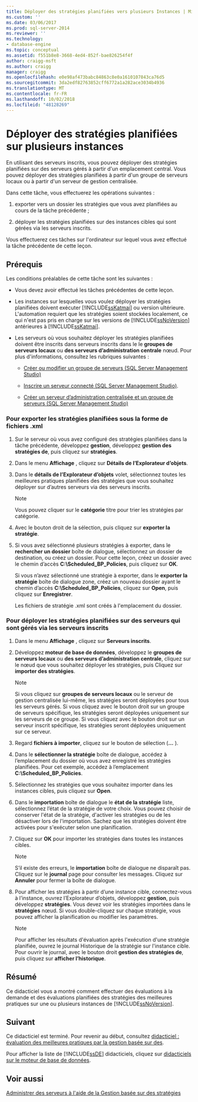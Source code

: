 ```yaml
---
title: Déployer des stratégies planifiées vers plusieurs Instances | Microsoft Docs
ms.custom: ''
ms.date: 03/06/2017
ms.prod: sql-server-2014
ms.reviewer: ''
ms.technology:
- database-engine
ms.topic: conceptual
ms.assetid: f551b8e8-3668-4ed4-852f-bae826254f4f
author: craigg-msft
ms.author: craigg
manager: craigg
ms.openlocfilehash: e0e98af473babc84863c8e0a1610107843ca76d5
ms.sourcegitcommit: 3da2edf82763852cff6772a1a282ace3034b4936
ms.translationtype: MT
ms.contentlocale: fr-FR
ms.lasthandoff: 10/02/2018
ms.locfileid: "48128269"
---
```

# <a name="deploy-scheduled-policies-to-multiple-instances"></a>Déployer des stratégies planifiées sur plusieurs instances
  En utilisant des serveurs inscrits, vous pouvez déployer des stratégies planifiées sur des serveurs gérés à partir d'un emplacement central. Vous pouvez déployer des stratégies planifiées à partir d'un groupe de serveurs locaux ou à partir d'un serveur de gestion centralisée.  
  
 Dans cette tâche, vous effectuerez les opérations suivantes :  
  
1.  exporter vers un dossier les stratégies que vous avez planifiées au cours de la tâche précédente ;  
  
2.  déployer les stratégies planifiées sur des instances cibles qui sont gérées via les serveurs inscrits.  
  
 Vous effectuerez ces tâches sur l'ordinateur sur lequel vous avez effectué la tâche précédente de cette leçon.  
  
## <a name="prerequisites"></a>Prérequis  
 Les conditions préalables de cette tâche sont les suivantes :  
  
-   Vous devez avoir effectué les tâches précédentes de cette leçon.  
  
-   Les instances sur lesquelles vous voulez déployer les stratégies planifiées doivent exécuter [!INCLUDE[ssKatmai](../includes/sskatmai-md.md)] ou version ultérieure. L'automation requiert que les stratégies soient stockées localement, ce qui n'est pas pris en charge sur les versions de [!INCLUDE[ssNoVersion](../includes/ssnoversion-md.md)] antérieures à [!INCLUDE[ssKatmai](../includes/sskatmai-md.md)].  
  
-   Les serveurs où vous souhaitez déployer les stratégies planifiées doivent être inscrits dans serveurs inscrits dans le le **groupes de serveurs locaux** ou **des serveurs d’administration centrale** nœud. Pour plus d'informations, consultez les rubriques suivantes :  
  
    -   [Créer ou modifier un groupe de serveurs &#40;SQL Server Management Studio&#41;](../ssms/register-servers/create-or-edit-a-server-group-sql-server-management-studio.md)  
  
    -   [Inscrire un serveur connecté &#40;SQL Server Management Studio&#41;](../ssms/register-servers/register-a-connected-server-sql-server-management-studio.md).  
  
    -   [Créer un serveur d’administration centralisée et un groupe de serveurs &#40;SQL Server Management Studio&#41;](../ssms/register-servers/create-a-central-management-server-and-server-group.md)  
  
### <a name="to-export-the-scheduled-policies-as-xml-files"></a>Pour exporter les stratégies planifiées sous la forme de fichiers .xml  
  
1.  Sur le serveur où vous avez configuré des stratégies planifiées dans la tâche précédente, développez **gestion**, développez **gestion des stratégies de**, puis cliquez sur **stratégies**.  
  
2.  Dans le menu **Affichage** , cliquez sur **Détails de l’Explorateur d’objets**.  
  
3.  Dans le **détails de l’Explorateur d’objets** volet, sélectionnez toutes les meilleures pratiques planifiées des stratégies que vous souhaitez déployer sur d’autres serveurs via des serveurs inscrits.  
  
    > [!NOTE]  
    >  Vous pouvez cliquer sur le **catégorie** titre pour trier les stratégies par catégorie.  
  
4.  Avec le bouton droit de la sélection, puis cliquez sur **exporter la stratégie**.  
  
5.  Si vous avez sélectionné plusieurs stratégies à exporter, dans le **rechercher un dossier** boîte de dialogue, sélectionnez un dossier de destination, ou créez un dossier. Pour cette leçon, créez un dossier avec le chemin d’accès **C:\Scheduled_BP_Policies**, puis cliquez sur **OK**.  
  
     Si vous n’avez sélectionné une stratégie à exporter, dans le **exporter la stratégie** boîte de dialogue zone, créez un nouveau dossier ayant le chemin d’accès **C:\Scheduled_BP_Policies**, cliquez sur **Open**, puis cliquez sur **Enregistrer**.  
  
     Les fichiers de stratégie .xml sont créés à l'emplacement du dossier.  
  
### <a name="to-deploy-the-scheduled-policies-to-servers-that-are-managed-through-registered-servers"></a>Pour déployer les stratégies planifiées sur des serveurs qui sont gérés via les serveurs inscrits  
  
1.  Dans le menu **Affichage** , cliquez sur **Serveurs inscrits**.  
  
2.  Développez **moteur de base de données**, développez le **groupes de serveurs locaux** ou **des serveurs d’administration centrale**, cliquez sur le nœud que vous souhaitez déployer les stratégies, puis Cliquez sur **importer des stratégies**.  
  
    > [!NOTE]  
    >  Si vous cliquez sur **groupes de serveurs locaux** ou le serveur de gestion centralisée lui-même, les stratégies seront déployées pour tous les serveurs gérés. Si vous cliquez avec le bouton droit sur un groupe de serveurs spécifique, les stratégies seront déployées uniquement sur les serveurs de ce groupe. Si vous cliquez avec le bouton droit sur un serveur inscrit spécifique, les stratégies seront déployées uniquement sur ce serveur.  
  
3.  Regard **fichiers à importer**, cliquez sur le bouton de sélection (**...** ).  
  
4.  Dans le **sélectionner la stratégie** boîte de dialogue, accédez à l’emplacement du dossier où vous avez enregistré les stratégies planifiées. Pour cet exemple, accédez à l’emplacement **C:\Scheduled_BP_Policies**.  
  
5.  Sélectionnez les stratégies que vous souhaitez importer dans les instances cibles, puis cliquez sur **Open**.  
  
6.  Dans le **importation** boîte de dialogue le **état de la stratégie** liste, sélectionnez l’état de la stratégie de votre choix. Vous pouvez choisir de conserver l'état de la stratégie, d'activer les stratégies ou de les désactiver lors de l'importation. Sachez que les stratégies doivent être activées pour s'exécuter selon une planification.  
  
7.  Cliquez sur **OK** pour importer les stratégies dans toutes les instances cibles.  
  
    > [!NOTE]  
    >  S’il existe des erreurs, le **importation** boîte de dialogue ne disparaît pas. Cliquez sur le **journal** page pour consulter les messages. Cliquez sur **Annuler** pour fermer la boîte de dialogue.  
  
8.  Pour afficher les stratégies à partir d’une instance cible, connectez-vous à l’instance, ouvrez l’Explorateur d’objets, développez **gestion**, puis développez **stratégies**. Vous devez voir les stratégies importées dans le **stratégies** nœud. Si vous double-cliquez sur chaque stratégie, vous pouvez afficher la planification ou modifier les paramètres.  
  
    > [!NOTE]  
    >  Pour afficher les résultats d'évaluation après l'exécution d'une stratégie planifiée, ouvrez le journal Historique de la stratégie sur l'instance cible. Pour ouvrir le journal, avec le bouton droit **gestion des stratégies de**, puis cliquez sur **afficher l’historique**.  
  
## <a name="summary"></a>Résumé  
 Ce didacticiel vous a montré comment effectuer des évaluations à la demande et des évaluations planifiées des stratégies des meilleures pratiques sur une ou plusieurs instances de [!INCLUDE[ssNoVersion](../includes/ssnoversion-md.md)].  
  
## <a name="next"></a>Suivant  
 Ce didacticiel est terminé. Pour revenir au début, consultez [didacticiel : évaluation des meilleures pratiques par la gestion basée sur des](../../2014/tutorials/tutorial-evaluating-best-practices-by-using-policy-based-management.md).  
  
 Pour afficher la liste de [!INCLUDE[ssDE](../includes/ssde-md.md)] didacticiels, cliquez sur [didacticiels sur le moteur de base de données](../relational-databases/database-engine-tutorials.md).  
  
## <a name="see-also"></a>Voir aussi  
 [Administrer des serveurs à l'aide de la Gestion basée sur des stratégies](../relational-databases/policy-based-management/administer-servers-by-using-policy-based-management.md)  
  
  
